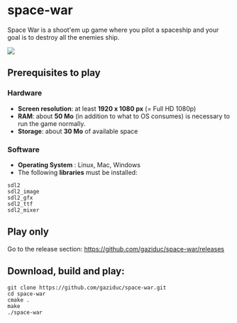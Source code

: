 # space-war
Space War is a shoot'em up game where you pilot a spaceship and your goal is to destroy all the enemies ship.

![](https://s5.gifyu.com/images/2019-12-29-002144_1920x1080_scrot.png)
## Prerequisites to play
### Hardware
- **Screen resolution**: at least **1920 x 1080 px** (= Full HD 1080p)
- **RAM**: about **50 Mo** (in addition to what to OS consumes) is necessary to run the game normally.
- **Storage**: about **30 Mo** of available space
### Software
- **Operating System** : Linux, Mac, Windows 
- The following **libraries** must be installed:
```
sdl2
sdl2_image
sdl2_gfx
sdl2_ttf
sdl2_mixer
```
## Play only
Go to the release section: https://github.com/gaziduc/space-war/releases
## Download, build and play:
```shell
git clone https://github.com/gaziduc/space-war.git
cd space-war
cmake .
make
./space-war
```
